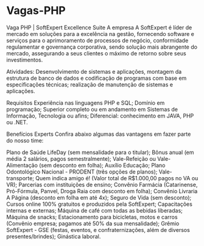 # Vagas-PHP
Vaga PHP | SoftExpert Excellence Suite
A empresa
A SoftExpert é líder de mercado em soluções para a excelência na gestão, fornecendo software e serviços para o aprimoramento de processos de negócio, conformidade regulamentar e governança corporativa, sendo solução mais abrangente do mercado, assegurando a seus clientes o máximo de retorno sobre seus investimentos.

 

Atividades:
 Desenvolvimento de sistemas e aplicações, montagem da estrutura de banco de dados e codificação de programas com base em especificações técnicas; realização de manutenção de sistemas e aplicações.

 

 Requisitos 
Experiência nas linguagens PHP e SQL;
Domínio em programação;
Superior completo ou em andamento em Sistemas de Informação, Tecnologia ou afins;
Diferencial: conhecimento em JAVA, PHP ou .NET.
 

Benefícios Experts
Confira abaixo algumas das vantagens em fazer parte do nosso time:

Plano de Saúde LifeDay (sem mensalidade para o titular);
Bônus anual (em média 2 salários, pagos semestralmente);
Vale-Refeição ou Vale-Alimentação (sem desconto em folha);
Auxílio Educação;
Plano Odontológico Nacional - PRODENT (três opções de planos);
Vale-transporte;
Quem indica amigo é! (Valor total de R$1.000,00 pagos no VA ou VR);
Parcerias com instituições de ensino;
Convênio Farmácia (Catarinense, Pró-Fórmula, Panvel, Droga Raia com desconto em folha);
Convênio Livraria A Página (desconto em folha em até 4x);
Seguro de Vida (sem desconto);
Cursos online 100% gratuitos e produzidos pela SoftExpert;
Capacitações internas e externas;
Máquina de café com todas as bebidas liberadas;
Máquina de snacks;
Estacionamento para bicicletas, motos e carros (Convênio empresa; pagamos até 50% da sua mensalidade);
Grêmio SoftExpert - GSE (festas, eventos, e confraternizações, além de diversos presentes/brindes);
Ginástica laboral.
